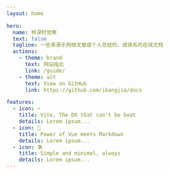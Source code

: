 ```yaml
---
layout: home

hero:
  name: 林深时觉寒
  text: false
  tagline: 一些来源于网络文章或个人总结的、成体系的在线文档
  actions:
    - theme: brand
      text: 网站指北
      link: /guide/
    - theme: alt
      text: View on GitHub
      link: https://github.com/ikangjia/docs

features:
  - icon: ⚡️
    title: Vite, The DX that can't be beat
    details: Lorem ipsum...
  - icon: 🖖
    title: Power of Vue meets Markdown
    details: Lorem ipsum...
  - icon: 🛠️
    title: Simple and minimal, always
    details: Lorem ipsum...
---
```

